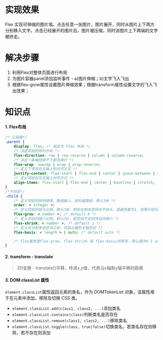 # 实现效果

Flex 实现可伸缩的图片墙。点击任意一张图片，图片展开，同时从图片上下两方分别移入文字。点击已经展开的图片后，图片被压缩，同时该图片上下两端的文字被挤走。



# 解决步骤

1. 利用Flex对整体页面进行布局
2. 为图片容器panel添加监听事件 - a)图片伸缩；b)文字飞入飞出
3. 根据flex-grow属性设置图片伸缩效果；根据transform属性设置文字的飞入飞出效果；



# 知识点

#### 1. Flex布局

```css
/* 父容器*/
.parent {
    display: flex; /* 指定为 Flex 布局 */
    /* 决定项目的排列方向 */
    flex-direction: row | row-reverse | column | column-reverse;
    /* 决定一条轴线排不下是否换行 */
    flex-wrap: nowrap | wrap | wrap-reverse;
    /* 定义了项目在主轴上的对齐方式 */
    justify-content: flex-start | flex-end | center | space-between | space-around;
    /* 定义项目在交叉轴上对齐方式 */
    align-items: flex-start | flex-end | center | baseline | stretch;
}
/*子项目*/
.child {
    /* 定义项目的排列顺序，数值越小，排列越靠前，默认为0 */
    order: < integer >;
    /* 定义项目的放大比例，默认为0，即存在剩余空间也不放大，若属性都为1，则等分空间，其他按数值比例分布 */
    flex-grow: < number >; /* default 0 */
    /* 定义项目的缩小比例，默认为1，即空间不足则项目将缩小 */
    flex-shrink: < number >; /* default 1 */
    /* 定义在分配多余空间之前，项目占据的主轴空间 */
    flex-basis: < length > | auto; /* default auto */

    /* flex属性是flex-grow, flex-shrink 和 flex-basis的简写，默认值为0 1 auto */
}
```

#### 2. transform - translate

> 2D变换 - translate()平移，传进x,y值，代表沿x轴和y轴平移的距离

#### 3. DOM classList 属性

`element.classList`属性返回元素的类名，作为 DOMTokenList 对象，该属性用于在元素中添加，移除及切换 CSS 类。

- `element.classList.add(class1, class2, ...)`添加类名
- `element.classList.contains(class)`判断类名是否存在
- `element.classList.remove(class1, class2, ...)`移除类名
- `element.classList.toggle(class, true|false)`切换类名，若类名存在则移除，若不存在则添加